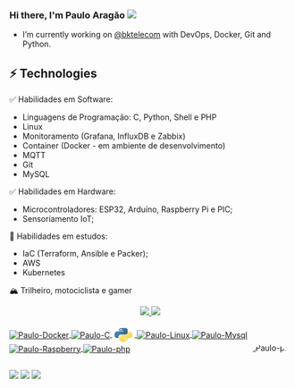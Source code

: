 ### Hi there, I'm Paulo Aragão <img src="https://media.giphy.com/media/hvRJCLFzcasrR4ia7z/giphy.gif" width="25px">

- I’m currently working on [@bktelecom](https://www.linkedin.com/company/bk-telecomunica%C3%A7%C3%B5es) with DevOps, Docker, Git and Python. 

## ⚡ Technologies
✅ Habilidades em Software:
  - Linguagens de Programação: C, Python, Shell e PHP
  - Linux 
  - Monitoramento (Grafana, InfluxDB e Zabbix)
  - Container (Docker - em ambiente de desenvolvimento)
  - MQTT
  - Git
  - MySQL
 
✅ Habilidades em Hardware:
  - Microcontroladores: ESP32, Arduíno, Raspberry Pi e PIC;
  - Sensoriamento IoT;

🌱 Habilidades em estudos:
  - IaC (Terraform, Ansible e Packer);
  - AWS
  - Kubernetes 

🏔️ Trilheiro, motociclista e gamer

<div align="center">
  <a href="https://github.com/pauloaragao">
  <img height="190em" src="https://github-readme-stats.vercel.app/api?username=pauloaragao&show_icons=true&theme=dark&include_all_commits=true&count_private=true"/>
  <img height="190em" src="https://github-readme-stats.vercel.app/api/top-langs/?username=pauloaragao&layout=compact&langs_count=7&theme=dark"/>
</div>
  
 <div style="display: inline_block"><br>
  <img align="center" alt="Paulo-Docker" height="30" width="40" src="https://cdn.jsdelivr.net/gh/devicons/devicon/icons/docker/docker-original.svg">
  <img align="center" alt="Paulo-C" height="30" width="40" src="https://cdn.jsdelivr.net/gh/devicons/devicon/icons/c/c-plain.svg">
  <img align="center" alt="Paulo-Python" height="30" width="40" src="https://raw.githubusercontent.com/devicons/devicon/master/icons/python/python-original.svg">
  <img align="center" alt="Paulo-Linux" height="30" width="40" src="https://cdn.jsdelivr.net/gh/devicons/devicon/icons/linux/linux-original.svg">
  <img align="center" alt="Paulo-Mysql" height="30" width="40" src="https://cdn.jsdelivr.net/gh/devicons/devicon/icons/mysql/mysql-original-wordmark.svg">
  <img align="center" alt="Paulo-Raspberry" height="30" width="40" src="https://cdn.jsdelivr.net/gh/devicons/devicon/icons/raspberrypi/raspberrypi-original.svg">
  <img align="center" alt="Paulo-php" height="30" width="40" src="https://cdn.jsdelivr.net/gh/devicons/devicon/icons/php/php-original.svg">
   <img align="right" alt="Paulo-pic" height="150" style="border-radius:50px;" src="https://media4.giphy.com/media/VbnUQpnihPSIgIXuZv/200.gif">
</div>
  
  ##
  
  <div> 
  <a href="https://www.youtube.com/channel/UCSWYkEIv1J4az83ZciCmzlQ" target="_blank"><img src="https://img.shields.io/badge/YouTube-FF0000?style=for-the-badge&logo=youtube&logoColor=white" target="_blank"></a>
  <a href="https://www.instagram.com/pauloaragaoo/" target="_blank"><img src="https://img.shields.io/badge/-Instagram-%23E4405F?style=for-the-badge&logo=instagram&logoColor=white" target="_blank"></a>
  <a href="https://www.linkedin.com/in/pauloaragaoo" target="_blank"><img src="https://img.shields.io/badge/-LinkedIn-%230077B5?style=for-the-badge&logo=linkedin&logoColor=white" target="_blank"></a> 
 
